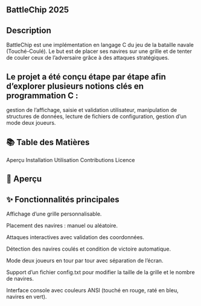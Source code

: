 ## BattleChip 2025
## Description

BattleChip est une implémentation en langage C du jeu de la bataille navale (Touché-Coulé).
Le but est de placer ses navires sur une grille et de tenter de couler ceux de l’adversaire grâce à des attaques stratégiques.

## Le projet a été conçu étape par étape afin d’explorer plusieurs notions clés en programmation C :

gestion de l’affichage,
saisie et validation utilisateur,
manipulation de structures de données,
lecture de fichiers de configuration,
gestion d’un mode deux joueurs.

## 📚 Table des Matières

Aperçu
Installation
Utilisation
Contributions
Licence

## 🔎 Aperçu
## ✨ Fonctionnalités principales

Affichage d’une grille personnalisable.

Placement des navires : manuel ou aléatoire.

Attaques interactives avec validation des coordonnées.

Détection des navires coulés et condition de victoire automatique.

Mode deux joueurs en tour par tour avec séparation de l’écran.

Support d’un fichier config.txt pour modifier la taille de la grille et le nombre de navires.

Interface console avec couleurs ANSI (touché en rouge, raté en bleu, navires en vert).
